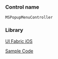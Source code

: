 ### Control name

`MSPopupMenuController`

### Library

[UI Fabric iOS](https://github.com/OfficeDev/ui-fabric-ios)

[Sample Code](https://github.com/OfficeDev/ui-fabric-ios/blob/master/OfficeUIFabric.Demo/OfficeUIFabric.Demo/Demos/MSPopupMenuDemoController.swift)

